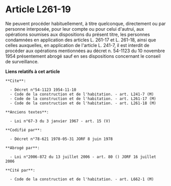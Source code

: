# Article L261-19

Ne peuvent procéder habituellement, à titre quelconque, directement ou par personne interposée, pour leur compte ou pour
celui d'autrui, aux opérations soumises aux dispositions du présent titre, les personnes condamnées en application des
articles L. 261-17 et L. 261-18, ainsi que celles auxquelles, en application de l'article L. 241-7, il est interdit de
procéder aux opérations mentionnées au décret n. 54-1123 du 10 novembre 1954 présentement abrogé sauf en ses dispositions
concernant le conseil de surveillance.

**Liens relatifs à cet article**

	**Cite**:

	  - Décret n°54-1123 1954-11-10
	  - Code de la construction et de l'habitation. - art. L241-7 (M)
	  - Code de la construction et de l'habitation. - art. L261-17 (M)
	  - Code de la construction et de l'habitation. - art. L261-18 (M)

	**Anciens textes**:

	  - Loi n°67-3 du 3 janvier 1967 - art. 15 (V)

	**Codifié par**:

	  - Décret n°78-621 1978-05-31 JORF 8 juin 1978

	**Abrogé par**:

	  - Loi n°2006-872 du 13 juillet 2006 - art. 80 () JORF 16 juillet 2006

	**Cité par**:

	  - Code de la construction et de l'habitation. - art. L662-1 (M)
